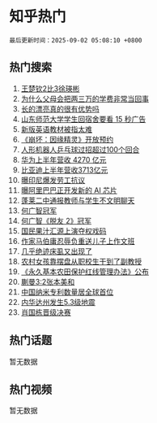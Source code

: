 # 知乎热门

`最后更新时间：2025-09-02 05:08:10 +0800`

## 热门搜索

1. [王楚钦2比3徐瑛彬](https://www.zhihu.com/search?q=%E7%8E%8B%E6%A5%9A%E9%92%A62%E6%AF%943%E5%BE%90%E7%91%9B%E5%BD%AC)
1. [为什么父母会把两三万的学费非常当回事](https://www.zhihu.com/search?q=%E4%B8%BA%E4%BB%80%E4%B9%88%E7%88%B6%E6%AF%8D%E4%BC%9A%E6%8A%8A%E4%B8%A4%E4%B8%89%E4%B8%87%E7%9A%84%E5%AD%A6%E8%B4%B9%E9%9D%9E%E5%B8%B8%E5%BD%93%E5%9B%9E%E4%BA%8B)
1. [长的漂亮真的很有优势吗](https://www.zhihu.com/search?q=%E9%95%BF%E7%9A%84%E6%BC%82%E4%BA%AE%E7%9C%9F%E7%9A%84%E5%BE%88%E6%9C%89%E4%BC%98%E5%8A%BF%E5%90%97)
1. [山东师范大学学生回宿舍要看 15 秒广告](https://www.zhihu.com/search?q=%E5%B1%B1%E4%B8%9C%E5%B8%88%E8%8C%83%E5%A4%A7%E5%AD%A6%E5%AD%A6%E7%94%9F%E5%9B%9E%E5%AE%BF%E8%88%8D%E8%A6%81%E7%9C%8B%2015%20%E7%A7%92%E5%B9%BF%E5%91%8A)
1. [新版英语教材被指太难](https://www.zhihu.com/search?q=%E6%96%B0%E7%89%88%E8%8B%B1%E8%AF%AD%E6%95%99%E6%9D%90%E8%A2%AB%E6%8C%87%E5%A4%AA%E9%9A%BE)
1. [《崩坏：因缘精灵》开放预约](https://www.zhihu.com/search?q=%E3%80%8A%E5%B4%A9%E5%9D%8F%EF%BC%9A%E5%9B%A0%E7%BC%98%E7%B2%BE%E7%81%B5%E3%80%8B%E5%BC%80%E6%94%BE%E9%A2%84%E7%BA%A6)
1. [人形机器人乒乓球过招超过100个回合](https://www.zhihu.com/search?q=%E4%BA%BA%E5%BD%A2%E6%9C%BA%E5%99%A8%E4%BA%BA%E4%B9%92%E4%B9%93%E7%90%83%E8%BF%87%E6%8B%9B%E8%B6%85%E8%BF%87100%E4%B8%AA%E5%9B%9E%E5%90%88)
1. [华为上半年营收 4270 亿元](https://www.zhihu.com/search?q=%E5%8D%8E%E4%B8%BA%E4%B8%8A%E5%8D%8A%E5%B9%B4%E8%90%A5%E6%94%B6%204270%20%E4%BA%BF%E5%85%83)
1. [比亚迪上半年营收3713亿元](https://www.zhihu.com/search?q=%E6%AF%94%E4%BA%9A%E8%BF%AA%E4%B8%8A%E5%8D%8A%E5%B9%B4%E8%90%A5%E6%94%B63713%E4%BA%BF%E5%85%83)
1. [曝印尼爆发劳工抗议](https://www.zhihu.com/search?q=%E6%9B%9D%E5%8D%B0%E5%B0%BC%E7%88%86%E5%8F%91%E5%8A%B3%E5%B7%A5%E6%8A%97%E8%AE%AE)
1. [曝阿里巴巴正开发新的 AI 芯片](https://www.zhihu.com/search?q=%E6%9B%9D%E9%98%BF%E9%87%8C%E5%B7%B4%E5%B7%B4%E6%AD%A3%E5%BC%80%E5%8F%91%E6%96%B0%E7%9A%84%20AI%20%E8%8A%AF%E7%89%87)
1. [蓬莱二中通报教师与学生不文明聊天](https://www.zhihu.com/search?q=%E8%93%AC%E8%8E%B1%E4%BA%8C%E4%B8%AD%E9%80%9A%E6%8A%A5%E6%95%99%E5%B8%88%E4%B8%8E%E5%AD%A6%E7%94%9F%E4%B8%8D%E6%96%87%E6%98%8E%E8%81%8A%E5%A4%A9)
1. [何广智冠军](https://www.zhihu.com/search?q=%E4%BD%95%E5%B9%BF%E6%99%BA%E5%86%A0%E5%86%9B)
1. [何广智《脱友 2》冠军](https://www.zhihu.com/search?q=%E4%BD%95%E5%B9%BF%E6%99%BA%E3%80%8A%E8%84%B1%E5%8F%8B%202%E3%80%8B%E5%86%A0%E5%86%9B)
1. [国民果汁汇源上演夺权戏码](https://www.zhihu.com/search?q=%E5%9B%BD%E6%B0%91%E6%9E%9C%E6%B1%81%E6%B1%87%E6%BA%90%E4%B8%8A%E6%BC%94%E5%A4%BA%E6%9D%83%E6%88%8F%E7%A0%81)
1. [作家马伯庸忍辱负重送儿子上作文班](https://www.zhihu.com/search?q=%E4%BD%9C%E5%AE%B6%E9%A9%AC%E4%BC%AF%E5%BA%B8%E5%BF%8D%E8%BE%B1%E8%B4%9F%E9%87%8D%E9%80%81%E5%84%BF%E5%AD%90%E4%B8%8A%E4%BD%9C%E6%96%87%E7%8F%AD)
1. [几乎绝迹床虱又出现了](https://www.zhihu.com/search?q=%E5%87%A0%E4%B9%8E%E7%BB%9D%E8%BF%B9%E5%BA%8A%E8%99%B1%E5%8F%88%E5%87%BA%E7%8E%B0%E4%BA%86)
1. [农村女孩靠摆盘从职校生干到了副教授](https://www.zhihu.com/search?q=%E5%86%9C%E6%9D%91%E5%A5%B3%E5%AD%A9%E9%9D%A0%E6%91%86%E7%9B%98%E4%BB%8E%E8%81%8C%E6%A0%A1%E7%94%9F%E5%B9%B2%E5%88%B0%E4%BA%86%E5%89%AF%E6%95%99%E6%8E%88)
1. [《永久基本农田保护红线管理办法》公布](https://www.zhihu.com/search?q=%E3%80%8A%E6%B0%B8%E4%B9%85%E5%9F%BA%E6%9C%AC%E5%86%9C%E7%94%B0%E4%BF%9D%E6%8A%A4%E7%BA%A2%E7%BA%BF%E7%AE%A1%E7%90%86%E5%8A%9E%E6%B3%95%E3%80%8B%E5%85%AC%E5%B8%83)
1. [蒯曼3:2张本美和](https://www.zhihu.com/search?q=%E8%92%AF%E6%9B%BC3%3A2%E5%BC%A0%E6%9C%AC%E7%BE%8E%E5%92%8C)
1. [中国纳米专利数量居全球首位](https://www.zhihu.com/search?q=%E4%B8%AD%E5%9B%BD%E7%BA%B3%E7%B1%B3%E4%B8%93%E5%88%A9%E6%95%B0%E9%87%8F%E5%B1%85%E5%85%A8%E7%90%83%E9%A6%96%E4%BD%8D)
1. [内华达州发生5.3级地震](https://www.zhihu.com/search?q=%E5%86%85%E5%8D%8E%E8%BE%BE%E5%B7%9E%E5%8F%91%E7%94%9F5.3%E7%BA%A7%E5%9C%B0%E9%9C%87)
1. [肖国栋晋级决赛](https://www.zhihu.com/search?q=%E8%82%96%E5%9B%BD%E6%A0%8B%E6%99%8B%E7%BA%A7%E5%86%B3%E8%B5%9B)

## 热门话题

暂无数据

## 热门视频

暂无数据